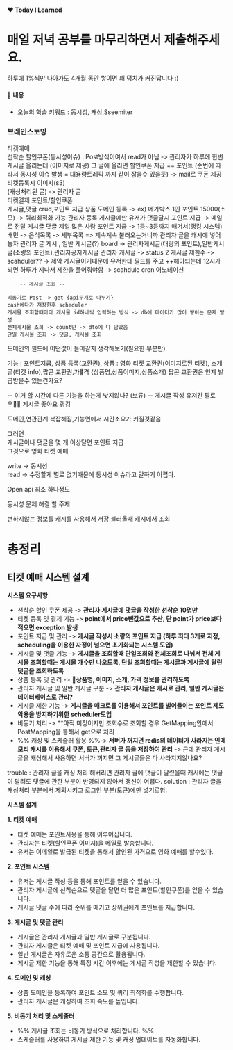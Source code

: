 #### ❤️ Today I Learned
# 매일 저녁 공부를 마무리하면서 제출해주세요.  
하루에 1%씩만 나아가도 4개월 동안 쌓이면 꽤 덩치가 커진답니다 :)


#### 📕 내용

- 오늘의 학습 키워드 : 동시성, 캐싱,Sseemiter
	

### 브레인스토밍
티켓예매  
	선착순 할인쿠폰(동시성이슈)  : Post방식이여서 read가 아님
	-> 관리자가 하루에 한번 게시글 올리는데 (이미지로 제공) 그 글에 올리면 할인쿠폰 지급 == 포인트 
	(순번에 따라서 동시성 이슈 발생  =  대용량트레픽 까지 같이 잡을수 있을듯)
	-> mail로 쿠폰 제공
	티켓등록시 이미지(s3)  
	(캐싱처리된 글) -> 관리자 글  
	티켓결제 포인트/할인쿠폰  
	게시글,댓글 crud,포인트 지급
	상품 도메인 등록 -> ex) 메가박스 1인 포인트 15000(소모) -> 쿼리최적화 가능
	관리자 등록 게시글에만 유저가 댓글달시 포인트 지급 -> 메일로 전달
	게시글 댓글 제일 많은 사람 포인트 지급 -> 1등~3등까지 매겨서(랭킹 시스템)
	배민 -> 음식목록 -> 세부목록 => 계속계속 불러오는거니까 관리자 글을 캐시에 넣어놓자
	관리자 글 게시 , 일반 게시글(?)
		board -> 관리자게시글(대량의 포인트),일반게시글(소량의 포인트),관리자공지게시글 
		관리자 게시글 ->  status 2
		게시글 제한수 -> scahduler?? -> 제약 게시글이기때문에 유저한테 필드를 주고 ++해야되는데 12시가 되면 하루가 
		지나서 제한을 풀어줘야함 -> scahdule cron 어노테이션
		
		-- 게시글 조회 --
		
	비동기로 Post -> get {api두개로 나누기}
	cash에다가 저장한후 scheduler 
	게시물 조회할떄마다 게시물 id하나씩 입력하는 방식 -> db에 데이터가 많이 쌓이는 문제 발생
	전체게시물 조회 -> count만 -> dto에 다 담았음
	단일 게시물 조회 -> 댓글, 게시물 조회



도메인의 필드에 어떤값이 들어갈지 생각해보기(필요한 부분만).

기능 : 포인트지급, 상품 등록(교환권),
상품 : 영화 티켓 교환권(이미지로된 티켓), 소개글(티켓 info),팝콘 교환권,가격
{상품명,상품이미지,상품소개}
팝콘 교환권은 언제 발급받을수 있는건가요?

-- 이거 할 시간에 다른 기능을 하는게 낫지않나? (보류) --
	게시글 작성
	유저간 팔로우
	게시글 좋아요
	랭킹

도메인,연관관계 복잡해짐,기능면에서 시간소요가 커질것같음

그러면  
게시글이나 댓글을 몇 개 이상달면 포인트 지급  
그것으로 영화 티켓 예매  
  
write -> 동시성  
read -> 수정할게 별로 없기때문에 동시성 이슈라고 말하기 어렵다.

Open api 최소 하나정도

동시성 문제 해결 할 주제

변하지않는 정보를 캐시를 사용해서 저장
불러올때 캐시에서 조회

# 총정리

## 티켓 예매 시스템 설계

**시스템 요구사항**

- 선착순 할인 쿠폰 제공 -> **관리자 게시글에 댓글을 작성한 선착순 10명만**
- 티켓 등록 및 결제 기능 -> **point에서 price뺀값으로 추산, 단 point가 price보다 적으면 exception 발생**
- 포인트 지급 및 관리 -> **게시글 작성시 소량의 포인트 지급 (하루 최대 3개로 지정, scheduling을 이용한 자정이 넘으면 초기화되는 시스템 도입)**
- 게시글 및 댓글 기능 -> **게시글을 조회할때 단일조회와 전체조회로 나눠서 전체 게시물 조회할때는 게시물 개수만 나오도록, 단일 조회할때는 게시글과 게시글에 달린 댓글을 조회하도록**
- 상품 등록 및 관리 -> **상품명, 이미지, 소개, 가격 정보를 관리하도록**
- 관리자 게시글 및 일반 게시글 구분 -> **관리자 게시글은 캐시로 관리, 일반 게시글은 데이터베이스로 관리?**
- 게시글 제한 기능 -> **게시글을 매크로를 이용해서 포인트를 벌어들이는 포인트 제도 악용을 방지하기위한 scheduler도입**
- 비동기 처리 -> **아직 미정이지만 조회수로 조회할 경우 GetMapping안에서 PostMapping을 통해서 get으로 처리
- %% 캐싱 및 스케줄러 활용  %%-> **서버가 꺼지면 redis의 데이터가 사라지는 인메모리 캐시를 이용해서 쿠폰, 토큰,관리자 글 등을 저장하여 관리** 
	-> 근데 관리자 게시글을 캐싱해서 사용하면 서버가 꺼지면 그 게시글들은 다 사라지지않나요?

trouble : 관리자 글을 캐싱 처리 해버리면 관리자 글에 댓글이 달렸을때 캐시에는 댓글이 달려도 댓글에 관한 부분이 
반영되지 않아서 갱신이 어렵다.
solution : 관리자 글을 캐싱처리 부분에서 제외시키고 로그인 부분(토큰)에만 넣기로함.


**시스템 설계**

**1. 티켓 예매**

- 티켓 예매는 포인트사용을 통해 이루어집니다.
- 관리자는 티켓(할인쿠폰 이미지)을 메일로 발송합니다.
- 유저는 이메일로 발급된 티켓을 통해서 할인된 가격으로 영화 예매를 할수있다. 

**2. 포인트 시스템**

- 유저는 게시글 작성 등을 통해 포인트를 얻을 수 있습니다.
- 관리자 게시글에 선착순으로 댓글을 달면 더 많은 포인트(할인쿠폰)를 얻을 수 있습니다.
- 게시글 댓글 수에 따라 순위를 매기고 상위권에게 포인트를 지급합니다.

**3. 게시글 및 댓글 관리**

- 게시글은 관리자 게시글과 일반 게시글로 구분됩니다.
- 관리자 게시글은 티켓 예매 및 포인트 지급에 사용됩니다.
- 일반 게시글은 자유로운 소통 공간으로 활용됩니다.
- 게시글 제한 기능을 통해 특정 시간 이후에는 게시글 작성을 제한할 수 있습니다.

**4. 도메인 및 캐싱**

- 상품 도메인을 등록하여 포인트 소모 및 쿼리 최적화를 수행합니다.
- 관리자 게시글은 캐싱하여 조회 속도를 높입니다. 

**5. 비동기 처리 및 스케줄러**

- %% 게시글 조회는 비동기 방식으로 처리합니다. %%
- 스케줄러를 사용하여 게시글 제한 기능 및 캐싱 업데이트를 자동화합니다.






